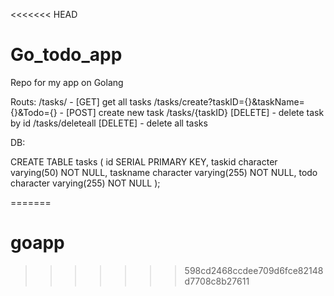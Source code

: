 <<<<<<< HEAD
# Go_todo_app
Repo for my app on Golang

Routs:
/tasks/ - [GET] get all tasks
/tasks/create?taskID={}&taskName={}&Todo={} - [POST] create new task
/tasks/{taskID} [DELETE] - delete task by id
/tasks/deleteall [DELETE] - delete all tasks

DB:

CREATE TABLE tasks (
    id SERIAL PRIMARY KEY,
    taskid character varying(50) NOT NULL,
    taskname character varying(255) NOT NULL,
    todo character varying(255) NOT NULL
);




=======
# goapp
>>>>>>> 598cd2468ccdee709d6fce82148d7708c8b27611
